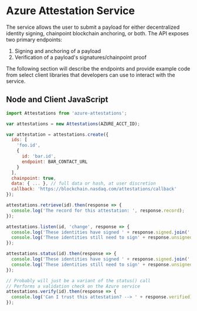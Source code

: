 # Azure Attestation Service

The service allows the user to submit a payload for either decentralized identity signing, chainpoint blockchain anchoring, or both. The API exposes two primary endpoints:

1. Signing and anchoring of a payload
2. Verification of a payload's signatures/chainpoint proof

The following section will describe the endpoints and provide example code from select client libraries that developers can use to interact with the service.


## Node and Client JavaScript

```js
import Attestations from 'azure-attestations';

var attestations = new Attestations(AZURE_ACCT_ID);

var attestation = attestations.create({ 
  ids: [
    'foo.id',
    {
      id: 'bar.id',
      endpoint: BAR_CONTACT_URL
    }
  ],
  chainpoint: true,
  data: { ... }, // full data or hash, at user discretion
  callback: 'https://blockchain.nasdaq.com/attestations/callback'
});

attestations.retrieve(id).then(response => {
  console.log('The record for this attestation: ', response.record);
});

attestations.listen(id, 'change', response => {
  console.log('These identities have signed ' + response.signed.join(', '));
  console.log('These identities still need to sign' + response.unsigned.join(', '));
});

attestations.status(id).then(response => {
  console.log('These identities have signed ' + response.signed.join(', '));
  console.log('These identities still need to sign' + response.unsigned.join(', '));
});

// Probably will just be a variant of the status() call
// Performs a validation check on the Azure service
attestations.verify(id).then(response => {
  console.log('Can I trust this attestation? --> ' + response.verified)
});


```
